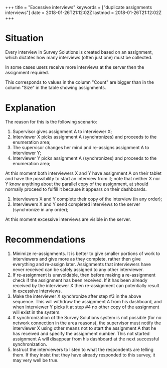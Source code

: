 +++
title = "Excessive interviews"
keywords = ["duplicate assignments interviews"]
date = 2018-01-26T21:12:02Z
lastmod = 2018-01-26T21:12:02Z
+++

Situation
=========

Every interview in Survey Solutions is created based on an assignment,
which dictates how many interviews (often just one) must be
collected.   
  
In some cases users receive more interviews at the server then the
assignment required.  
  
This corresponds to values in the column "Count" are bigger than in the
column "Size" in the table showing assignments.

Explanation
===========

The reason for this is the following scenario:

1.  Supervisor gives assignment A to interviewer X;
2.  Interviewer X picks assignment A (synchronizes) and proceeds to the
    enumeration area;
3.  The supervisor changes her mind and re-assigns assignment A to
    interviewer Y;
4.  Interviewer Y picks assignment A (synchronizes) and proceeds to the
    enumeration area;

At this moment both interviewers X and Y have assignment A on their
tablet and have the possibility to start an interview from it; note that
neither X nor Y know anything about the parallel copy of the assignment,
at should normally proceed to fulfill it because it appears on their
dashboards.

1.  Interviewers X and Y complete their copy of the interview (in any
    order);
2.  Interviewers X and Y send completed interviews to the server
    (synchronize in any order);

At this moment excessive interviews are visible in the server.

Recommendations
===============

1.  Minimize re-assignments. It is better to give smaller portions of
    work to interviewers and give more as they complete, rather then
    give everything and re-assign later. Assignments that interviewers
    have never received can be safely assigned to any other interviewer.
2.  If re-assignment is unavoidable, then before making a re-assignment
    check if the assignment has been received. If it has been already
    received by the interviewer X then re-assignment can potentially
    result in excessive interviews.
3.  Make the interviewer X synchronize after step \#3 in the above
    sequence. This will withdraw the assignment A from his dashboard,
    and when Interviewer Y picks it at step \#4 no other copy of the
    assignment will exist in the system.
4.  If synchronization of the Survey Solutions system is not possible
    (for no network connection in the area reasons), the supervisor must
    notify the interviewer X using other means not to start the
    assignment A that he has received and specify the assignment number.
    This not started assignment A will disappear from his dashboard at
    the next successful synchronization.
5.  Instruct the interviewers to listen to what the respondents are
    telling them. If they insist that they have already responded to
    this survey, it may very well be true.
